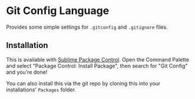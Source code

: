 # Git Config Language

Provides some simple settings for `.gitconfig` and `.gitignore` files.

## Installation

This is available with [Sublime Package Control](http://wbond.net/sublime_packages/package_control). Open the Command Palette and select "Package Control: Install Package", then search for "Git Config" and you're done!

You can also install this via the git repo by cloning this into your installations' `Packages` folder.